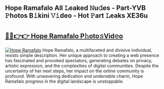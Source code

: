 ## Hope Ramafalo All 𝙻eaked 𝙽u𝚍es - Part-YVB 𝙿hotos B𝚒kini 𝚅𝚒deo - Hot 𝙿art 𝙻eaks XE36u

# <h2><a href="http://ld52utu.urlbe.top/?page=Hope+Ramafalo">🔗🔗👉👉 Hope Ramafalo P𝚑oto𝚜Vid𝚎o</a></h2>

[![Hope Ramafalo](https://i.imgur.com/eBuTRDB.gif)](http://ld52utu.urlbe.top/?page=Hope+Ramafalo)
Hope Ramafalo, a multifaceted and divisive individual, resists simple description. Her unique approach to creating a web presence has fascinated and provoked spectators, generating debates on privacy, artistic expression, and the complexities of digital communities. Despite the uncertainty of her next steps, her impact on the online community is profound. With unwavering dedication and undeniable charm, Hope Ramafalo progress in the digital landscape is unstoppable.
